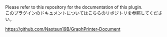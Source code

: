 Please refer to this repository for the documentation of this plugin.  
このプラグインのドキュメントについてはこちらのリポジトリを参照してください。  

https://github.com/Naotsun19B/GraphPrinter-Document

